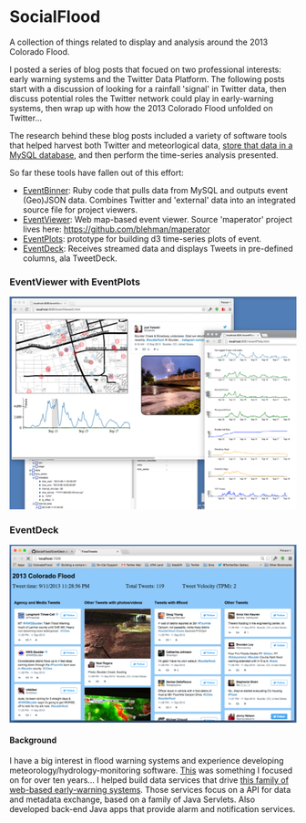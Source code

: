 SocialFlood
===========
A collection of things related to display and analysis around the 2013 Colorado Flood.

I posted a series of blog posts that focued on two professional interests: early warning systems and the Twitter Data Platform. The following posts start with a discussion of looking for a rainfall 'signal' in Twitter data, then discuss potential roles the Twitter network could play in early-warning systems, then wrap up with how the 2013 Colorado Flood unfolded on Twitter...
 
The research behind these blog posts included a variety of software tools that helped harvest both Twitter and meteorlogical data, [store that data in a MySQL database](http://support.gnip.com/articles/relational-databases-part-1.html), and then perform the time-series analysis presented.

So far these tools have fallen out of this effort:

+ [EventBinner](https://github.com/jimmoffitt/SocialFlood/tree/master/EventBinner): Ruby code that pulls data from MySQL and outputs event (Geo)JSON data.  Combines Twitter and 'external' data into an integrated source file for project viewers. 
+ [EventViewer](https://github.com/jimmoffitt/SocialFlood/tree/master/EventViewer): Web map-based event viewer. Source 'maperator' project lives here: https://github.com/blehman/maperator
+ [EventPlots](https://github.com/jimmoffitt/SocialFlood/tree/master/EventPlots): prototype for building d3 time-series plots of event.
+ [EventDeck](https://github.com/jimmoffitt/SocialFlood/tree/master/EventDeck): Receives streamed data and displays Tweets in pre-defined columns, ala TweetDeck.

### EventViewer with EventPlots
![](https://raw.githubusercontent.com/jimmoffitt/SocialFlood/master/imgs/SocialFlood.png)

### EventDeck

 ![](https://raw.githubusercontent.com/jimmoffitt/SocialFlood/master/EventDeck/imgs/flood_event_deck.png)



#### Background

I have a big interest in flood warning systems and experience developing meteorology/hydrology-monitoring software. [This](https://www.onerain.com/solutions/diadvisor) was something I focused on for over ten years... I helped build data services that drive [this family of web-based early-warning systems](https://www.onerain.com/contrail-hydrologic-software). Those services focus on a API for data and metadata exchange, based on a family of Java Servlets. Also developed back-end Java apps that provide alarm and notification services.



